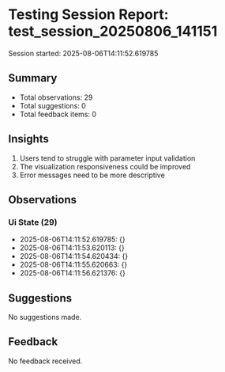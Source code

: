 # Testing Session Report: test_session_20250806_141151

Session started: 2025-08-06T14:11:52.619785

## Summary

- Total observations: 29
- Total suggestions: 0
- Total feedback items: 0

## Insights

1. Users tend to struggle with parameter input validation
2. The visualization responsiveness could be improved
3. Error messages need to be more descriptive

## Observations

### Ui State (29)

- 2025-08-06T14:11:52.619785: {}
- 2025-08-06T14:11:53.620113: {}
- 2025-08-06T14:11:54.620434: {}
- 2025-08-06T14:11:55.620663: {}
- 2025-08-06T14:11:56.621376: {}

## Suggestions

No suggestions made.

## Feedback

No feedback received.

